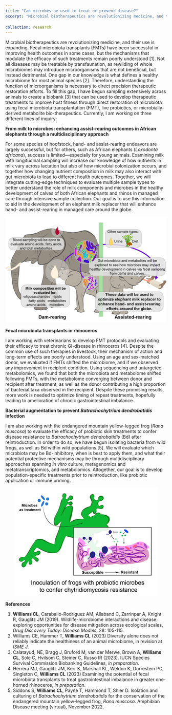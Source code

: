 ```yaml
---
title: "Can microbes be used to treat or prevent disease?"
excerpt: "Microbial biotherapeutics are revolutionizing medicine, and their use is expanding. Microbes have been linked to multiple disease states and have also been used as treatment in humans and other animals, such as whole microbiome transfaunation or fecal microbiota transplantation (FMT), to individual microbiota, like probiotics, or microbially-derived molecules. Despite their success in improving health outcomes in some cases, the mechanisms that modulate the efficacy of such treatments remain poorly understood. My work aims to develop  microbially-derived therapies while conserving diversity across multiple ecological scales, as macro-organisms will benefit from the conservation of the diverse microorganisms and metabolites that coexist with them."

collection: research
---
```


Microbial biotherapeutics are revolutionizing medicine, and their use is expanding. Fecal microbiota transplants (FMTs) have been successful in improving health outcomes in some cases, but the mechanisms that modulate the efficacy of such treatments remain poorly understood [1]. Not all diseases may be treatable by transfaunation, as rewilding of whole microbiomes may introduce microorganisms that are not beneficial, but instead detrimental.  One gap in our knowledge is what defines a healthy microbiome for most animal species [2]. Therefore, understanding the function of microorganisms is necessary to direct precision therapeutic restoration efforts. To fill this gap, I have begun sampling extensively across animals to create a biobank [3] that can be used to develop therapeutic treatments to improve host fitness through direct restoration of microbiota using fecal microbiota transplantation (FMT), live probiotics, or microbially-derived metabolite bio-therapeutics. Currently, I am working on three different lines of inquiry:

<b> From milk to microbes: enhancing assist-rearing outcomes in African elephants through a multidisciplinary approach</b>

For some species of hoofstock, hand- and assist-rearing endeavors are largely successful, but for others, such as African elephants (<i>Loxodonta africana</i>),
success is limited—especially for young animals. Examining milk with longitudinal sampling will increase our knowledge of how nutrients in milk vary across lactation but also of how
microbial colonization occurs, and together how changing nutrient composition in milk may also interact with gut microbiota to lead to different health outcomes. Together, we will
integrate cutting-edge techniques to evaluate multiple sample types to better understand the role of milk components and microbes in the healthy development of calves of both African elephants and rhinos in managed care through intensive sample collection. Our goal is to use this information to aid in the development of an elephant milk replacer that will enhance hand- and assist-rearing in managed care around the globe. 
<p align='center'>
	<img src='/images/Elephant_rewilding.png' width='550px'>
</p> 

<b> Fecal microbiota transplants in rhinoceros</b>

I am working with veterinarians to develop FMT protocols and evaluating their efficacy to treat chronic GI-disease in rhinoceros [4]. Despite the common use of such therapies in livestock, their mechanism of action and long-term effects are poorly understood. Using an age and sex-matched donor, we evaluated if FMTs shifted the microbiome, and if we observed any improvement in recipient condition. Using sequencing and untargeted metabolomics, we found that both the microbiota and metabolome shifted following FMTs, with the metabolome converging between donor and recipient after treatment, as well as the donor contributing a high proportion of bacterial taxa observed in the recipient. Despite these promising results, more work is needed to optimize timing of repeat treatments, hopefully leading to amelioration of chronic gastrointestinal imbalance.

<b> Bacterial augmentation to prevent <i>Batrachochytrium dendrobatidis</i> infection </b>

 I am also working with the endangered mountain yellow-legged frog (<i>Rana muscosa</i>) to evaluate the efficacy of probiotic skin treatments to confer disease resistance to <i>Batrachochytrium dendrobatidis</i> (Bd) after reintroduction. In order to do so, we have begun isolating bacteria from wild frogs, as well as Bd within wild populations [5]. We will evaluate which microbiota may be Bd-inhibitory, when is best to apply them, and what their potential protective mechanisms may be through multidisciplinary approaches spanning <i>in vitro</i> culture, metagenomics and metatranscriptomics, and metabolomics. Altogether, our goal is to develop population-specific treatments prior to reintroduction, like probiotic application or immune priming.
 
<p align='center'>
	<img src='/images/Frog.png' width='450px'>
</p> 

<b>References</b>
1. <b>Williams CL</b>, Caraballo-Rodríguez AM, Allaband C, Zarrinpar A, Knight R, Gauglitz JM (2019). Wildlife-microbiome interactions and disease: exploring opportunities for disease mitigation across ecological scales, <i>Drug Discovery Today: Disease Models</i>, 28: 105-115.
2. Williams CE, Hammer T, <b>Williams CL</b> (2023) Diversity alone does not reliably indicate the healthiness of an animal microbiome, in revision at <i>ISME J</i>. 
3. Calatayud, NE, Bragg J, Bruford M, van der Merwe, Brown A, <b>Williams CL</b>, Sole C, Hvilsom C, Steiner C, Russo IR (2023). IUCN Species Survival Commission Biobanking Guidelines, <i>in preparation</i>.
4. Herrera MJ, Gauglitz JM, Kerr K, Marshall KL, Weldon K, Dorrestein PC, Singleton C, <b>Williams CL</b> (2023) Examining the potential of fecal microbiota transplants to treat gastrointestinal imbalance in greater one-horned rhinoceros, <i>in preparation</i>.
5. Siddons S, <b>Williams CL</b>, Payne T, Hammond T, Shier D. Isolation and culturing of <i>Batrachochytrium dendrobatidis</i> for the conservation of the endangered mountain yellow-legged frog, <i>Rana muscosa</i>. Amphibian Disease meeting (virtual), November 2022.
